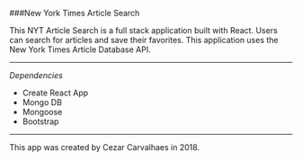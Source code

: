 ###New York Times Article Search 

This NYT Article Search is a full stack application built with React. Users can search for articles and save their favorites.
This application uses the New York Times Article Database API. 

---
*Dependencies*
- Create React App
- Mongo DB
- Mongoose
- Bootstrap

---

This app was created by Cezar Carvalhaes in 2018.
